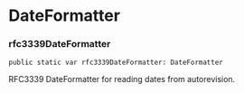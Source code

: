 # DateFormatter

### rfc3339DateFormatter
<pre class="highlight"><code><span class="kd">public</span> <span class="kd">static</span> <span class="k">var</span> <span class="nv">rfc3339DateFormatter</span><span class="p">:</span> <span class="kt">DateFormatter</span></code></pre>

<p>RFC3339 DateFormatter for reading dates from autorevision.</p>

